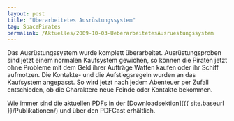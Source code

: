 ```yaml
---
layout: post
title: "Überarbeitetes Ausrüstungssystem"
tag: SpacePirates
permalink: /Aktuelles/2009-10-03-UeberarbeitetesAusruestungssystem
---
```


Das Ausrüstungssystem wurde komplett überarbeitet. Ausrüstungsproben sind jetzt einem normalen Kaufsystem gewichen, so können die Piraten jetzt ohne Probleme mit dem Geld ihrer Aufträge Waffen kaufen oder ihr Schiff aufmotzen. Die Kontakte- und die Aufstiegsregeln wurden an das Kaufsystem angepasst. So wird jetzt nach jedem Abenteuer per Zufall entschieden, ob die Charaktere neue Feinde oder Kontakte bekommen.

Wie immer sind die aktuellen PDFs in der [Downloadsektion]({{ site.baseurl }}/Publikationen/) und über den PDFCast erhältlich.
